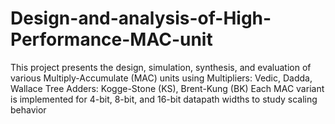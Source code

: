 # Design-and-analysis-of-High-Performance-MAC-unit
This project presents the design, simulation, synthesis, and evaluation of various Multiply-Accumulate (MAC) units using Multipliers: Vedic, Dadda, Wallace Tree  Adders: Kogge-Stone (KS), Brent-Kung (BK)  Each MAC variant is implemented for 4-bit, 8-bit, and 16-bit datapath widths to study scaling behavior
